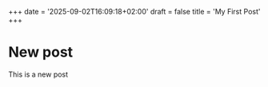 +++
date = '2025-09-02T16:09:18+02:00'
draft = false
title = 'My First Post'
+++


# New post

This is a new post